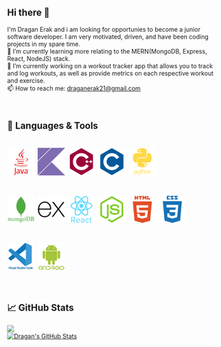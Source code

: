 ## Hi there 👋

I'm Dragan Erak and i am looking for opportunies to become a junior software developer. I am very motivated, driven, and have been coding projects in my spare time.<br>
🌱 I’m currently learning more relating to the MERN(MongoDB, Express, React, NodeJS) stack.<br>
🔭 I’m currently working on a workout tracker app that allows you to track and log workouts, as well as provide metrics on each respective workout and exercise.<br>
📫 How to reach me: draganerak21@gmail.com

<br>

## 🔧 Languages & Tools

# <img alt="medium" height="64px" width="64px" src="https://github.com/devicons/devicon/blob/master/icons/java/java-plain-wordmark.svg"/> <img alt="medium" height="64px" width="64px" src="https://github.com/devicons/devicon/blob/master/icons/kotlin/kotlin-plain.svg"/> <img alt="medium" height="64px" width="64px" src="https://github.com/devicons/devicon/blob/master/icons/cplusplus/cplusplus-plain.svg"/> <img alt="medium" height="64px" width="64px" src="https://github.com/devicons/devicon/blob/master/icons/c/c-plain.svg"/> <img alt="medium" height="64px" width="64px" src="https://github.com/devicons/devicon/blob/master/icons/python/python-plain-wordmark.svg"/>

# <img alt="medium" height="64px" width="64px" src="https://github.com/devicons/devicon/blob/master/icons/mongodb/mongodb-plain-wordmark.svg"/> <img alt="medium" height="64px" width="64px" src="https://github.com/devicons/devicon/blob/master/icons/express/express-original.svg"/> <img alt="medium" height="64px" width="64px" src="https://github.com/devicons/devicon/blob/master/icons/react/react-original-wordmark.svg"/> <img alt="medium" height="64px" width="64px" src="https://github.com/devicons/devicon/blob/master/icons/nodejs/nodejs-plain.svg"/> <img alt="medium" height="64px" width="64px" src="https://github.com/devicons/devicon/blob/master/icons/html5/html5-plain-wordmark.svg"/> <img alt="medium" height="64px" width="64px" src="https://github.com/devicons/devicon/blob/master/icons/css3/css3-plain-wordmark.svg"/>

# <img alt="medium" height="64px" width="64px" src="https://github.com/devicons/devicon/blob/master/icons/vscode/vscode-original-wordmark.svg"/> <img alt="medium" height="64px" width="64px" src="https://github.com/devicons/devicon/blob/master/icons/android/android-plain-wordmark.svg"/>
<br>

## &#x1f4c8; GitHub Stats

<a href="https://github.com/DraganErak1331/DraganErak1331">
  <img align="center" src="https://github-readme-stats.vercel.app/api/top-langs/?username=DraganErak1331&hide=html,tex&title_color=ffffff&text_color=c9cacc&icon_color=2bbc8a&bg_color=1d1f21&langs_count=3" />
</a>
<br>
<a href="https://github.com/DraganErak1331/DraganErak1331">
  <img align="center" src="https://github-readme-stats.vercel.app/api?username=DraganErak1331&show_icons=true&line_height=27&count_private=true&title_color=ffffff&text_color=c9cacc&icon_color=2bbc8a&bg_color=1d1f21" alt="Dragan's GitHub Stats" />
</a>


<!--
**DraganErak1331/DraganErak1331** is a ✨ _special_ ✨ repository because its `README.md` (this file) appears on your GitHub profile.

Here are some ideas to get you started:

- 🔭 I’m currently working on ...
- 🌱 I’m currently learning ...
- 👯 I’m looking to collaborate on ...
- 🤔 I’m looking for help with ...
- 💬 Ask me about ...
- 📫 How to reach me: ...
- 😄 Pronouns: ...
- ⚡ Fun fact: ...
-->
